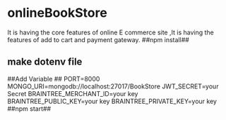 # onlineBookStore
It is having the core features of online E commerce site ,It is having the features of add to cart and payment gateway.
##npm install##
## make dotenv file ##
##Add Variable ##
PORT=8000
MONGO_URI=mongodb://localhost:27017/BookStore
JWT_SECRET=your Secret
BRAINTREE_MERCHANT_ID=your key
BRAINTREE_PUBLIC_KEY=your key
BRAINTREE_PRIVATE_KEY=your key
##npm start##

